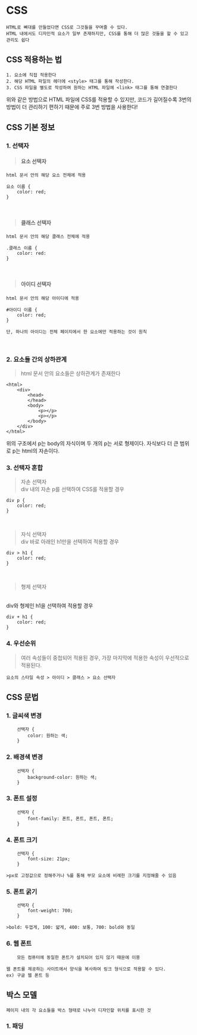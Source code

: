 # CSS

    HTML로 뼈대를 만들었다면 CSS로 그것들을 꾸며줄 수 있다.
    HTML 내에서도 디자인적 요소가 일부 존재하지만, CSS를 통해 더 많은 것들을 할 수 있고 관리도 쉽다

## CSS 적용하는 법

    1. 요소에 직접 적용한다
    2. 해당 HTML 파일의 헤더에 <style> 태그를 통해 작성한다.
    3. CSS 파일을 별도로 작성하여 원하는 HTML 파일에 <link> 태그를 통해 연결한다

위와 같은 방법으로 HTML 파일에 CSS를 적용할 수 있지만, 코드가 길어질수록 3번의 방법이 더 관리하기 편하기 때문에 주로 3번 방법을 사용한다!

## CSS 기본 정보

### 1. 선택자

>#### 요소 선택자
    html 문서 안의 해당 요소 전체에 적용

    요소 이름 {
        color: red;
    }
<br>

>#### 클래스 선택자
    html 문서 안의 해당 클래스 전체에 적용

    .클래스 이름 {
        color: red:
    }

<br>

>#### 아이디 선택자
    html 문서 안의 해당 아이디에 적용

    #아이디 이름 {
        color: red;
    }

    단, 하나의 아이디는 전체 페이지에서 한 요소에만 적용하는 것이 원칙
<br>

### 2. 요소들 간의 상하관계

>html 문서 안의 요소들은 상하관계가 존재한다

    <html>
        <div>
            <head>
            </head>
            <body>
                <p></p>
                <p></p>
            </body>
        </div>
    </html>
   
위의 구조에서 p는 body의 자식이며 두 개의 p는 서로 형제이다.
자식보다 더 큰 범위로 p는 html의 자손이다.
<br>

### 3. 선택자 혼합

>자손 선택자<br>
    div 내의 자손 p를 선택하여 CSS를 적용할 경우

    div p {
        color: red;
    }
<br>

>자식 선택자<br>
    div 바로 아래인 h1만을 선택하여 적용할 경우

    div > h1 {
        color: red;
    }
<br>

>형제 선택자
<br>
    div와 형제인 h1을 선택하여 적용할 경우

    div + h1 {
        color: red;
    }

### 4. 우선순위

>여러 속성들이 중첩되어 적용된 경우, 가장 마지막에 적용한 속성이 우선적으로 적용된다.

    요소의 스타일 속성 > 아이디 > 클래스 > 요소 선택자


## CSS 문법

### 1. 글씨색 변경

        선택자 {
            color: 원하는 색;
        }

### 2. 배경색 변경

        선택자 {
            background-color: 원하는 색;
        }

### 3. 폰트 설정

        선택자 {
            font-family: 폰트, 폰트, 폰트, 폰트;
        }

### 4. 폰트 크기

        선택자 {
            font-size: 21px;
        }

    >px로 고정값으로 정해주거나 %를 통해 부모 요소에 비례한 크기를 지정해줄 수 있음

### 5. 폰트 굵기

        선택자 {
            font-weight: 700;
        }
    
    >bold: 두껍게, 100: 얇게, 400: 보통, 700: bold와 동일

### 6. 웹 폰트

        모든 컴퓨터에 동일한 폰트가 설치되어 있지 않기 때문에 이용

    웹 폰트를 제공하는 사이트에서 양식을 복사하여 링크 형식으로 적용할 수 있다.
    ex) 구글 웹 폰트 등


## 박스 모델

    페이지 내의 각 요소들을 박스 형태로 나누어 디자인할 위치를 표시한 것

### 1. 패딩
